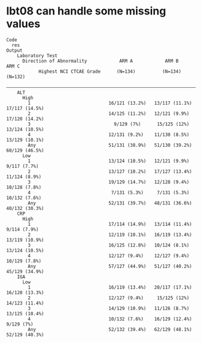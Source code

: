 # lbt08 can handle some missing values

    Code
      res
    Output
        Laboratory Test                                                                   
          Direction of Abnormality            ARM A            ARM B            ARM C     
                Highest NCI CTCAE Grade      (N=134)          (N=134)          (N=132)    
        ——————————————————————————————————————————————————————————————————————————————————
        ALT                                                                               
          High                                                                            
            1                             16/121 (13.2%)   13/117 (11.1%)   17/117 (14.5%)
            2                             14/125 (11.2%)   12/121 (9.9%)    17/120 (14.2%)
            3                               9/129 (7%)      15/125 (12%)    13/124 (10.5%)
            4                             12/131 (9.2%)    11/130 (8.5%)    13/129 (10.1%)
            Any                           51/131 (38.9%)   51/130 (39.2%)   60/129 (46.5%)
          Low                                                                             
            1                             13/124 (10.5%)   12/121 (9.9%)     9/117 (7.7%) 
            2                             13/127 (10.2%)   17/127 (13.4%)   11/124 (8.9%) 
            3                             19/129 (14.7%)   12/128 (9.4%)    10/128 (7.8%) 
            4                              7/131 (5.3%)     7/131 (5.3%)    10/132 (7.6%) 
            Any                           52/131 (39.7%)   48/131 (36.6%)   40/132 (30.3%)
        CRP                                                                               
          High                                                                            
            1                             17/114 (14.9%)   13/114 (11.4%)    9/114 (7.9%) 
            2                             12/119 (10.1%)   16/119 (13.4%)   13/119 (10.9%)
            3                             16/125 (12.8%)   10/124 (8.1%)    13/124 (10.5%)
            4                             12/127 (9.4%)    12/127 (9.4%)    10/129 (7.8%) 
            Any                           57/127 (44.9%)   51/127 (40.2%)   45/129 (34.9%)
        IGA                                                                               
          Low                                                                             
            1                             16/119 (13.4%)   20/117 (17.1%)   16/120 (13.3%)
            2                             12/127 (9.4%)     15/125 (12%)    14/123 (11.4%)
            3                             14/129 (10.9%)   11/126 (8.7%)    13/125 (10.4%)
            4                             10/132 (7.6%)    16/129 (12.4%)     9/129 (7%)  
            Any                           52/132 (39.4%)   62/129 (48.1%)   52/129 (40.3%)

